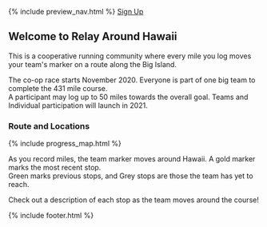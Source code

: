 {% include preview_nav.html %}
[Sign Up](./register)

## Welcome to Relay Around Hawaii

This is a cooperative running community where every mile you log moves your team's marker on a route along the Big Island.

The co-op race starts November 2020. Everyone is part of one big team to complete the 431 mile course. <br/>
A participant may log up to 50 miles towards the overall goal. 
Teams and Individual participation will launch in 2021.

### Route and Locations

{% include progress_map.html %}

As you record miles, the team marker moves around Hawaii. A gold marker marks the most recent stop. <br/>
Green marks previous stops, and Grey stops are those the team has yet to reach.

Check out a description of each stop as the team moves around the course!

{% include footer.html %}    

